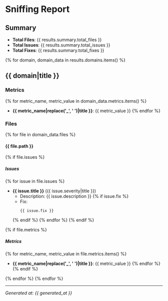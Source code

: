# Sniffing Report

## Summary

- **Total Files**: {{ results.summary.total_files }}
- **Total Issues**: {{ results.summary.total_issues }}
- **Total Fixes**: {{ results.summary.total_fixes }}

{% for domain, domain_data in results.domains.items() %}
## {{ domain|title }}

### Metrics

{% for metric_name, metric_value in domain_data.metrics.items() %}
- **{{ metric_name|replace('_', ' ')|title }}**: {{ metric_value }}
{% endfor %}

### Files

{% for file in domain_data.files %}
#### {{ file.path }}

{% if file.issues %}
##### Issues

{% for issue in file.issues %}
- **{{ issue.title }}** ({{ issue.severity|title }})
  - Description: {{ issue.description }}
  {% if issue.fix %}
  - Fix:
    ```{{ file.path|split('.')|last }}
    {{ issue.fix }}
    ```
  {% endif %}
{% endfor %}
{% endif %}

{% if file.metrics %}
##### Metrics

{% for metric_name, metric_value in file.metrics.items() %}
- **{{ metric_name|replace('_', ' ')|title }}**: {{ metric_value }}
{% endfor %}
{% endif %}

{% endfor %}
{% endfor %}

---
*Generated at: {{ generated_at }}*
